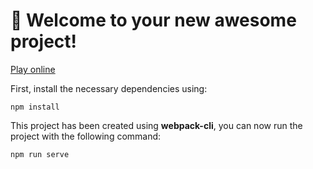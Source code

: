 # 🚀 Welcome to your new awesome project!

[Play online](https://richardtmiles.github.io/GameDefense/)

First, install the necessary dependencies using:

```
npm install
```

This project has been created using **webpack-cli**, you can now run the project with the following command:

```
npm run serve
```






